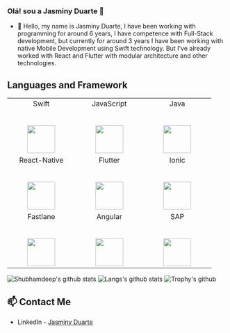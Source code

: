 ### Olá! sou a Jasminy Duarte 👋

- 🌱 Hello, my name is Jasminy Duarte, I have been working with programming for around 6 years, I have competence with Full-Stack development, but currently for around 3 years I have been working with native Mobile Development using Swift technology. But I've already worked with React and Flutter with modular architecture and other technologies.

## Languages and Framework

<table>
  <tbody>
    <tr valign="top">
      <td width="25%" align="center">
        <span>Swift</span><br><br><br>
        <img height="64px" src="https://cdn.svgporn.com/logos/swift.svg">
      </td>
      <td width="25%" align="center">
        <span>JavaScript</span><br><br><br>
        <img height="64px" src="https://cdn.svgporn.com/logos/javascript.svg">
      </td>
            <td width="25%" align="center">
        <span>Java</span><br><br><br>
        <img height="64px" src="https://cdn.svgporn.com/logos/java.svg">
      </td>
    </tr>
    <tr valign="top">
      <td width="25%" align="center">
        <span>React-Native</span><br><br><br>
        <img height="64px" src="https://cdn.svgporn.com/logos/react.svg">
      </td>
      <td width="25%" align="center">
        <span>Flutter</span><br><br><br>
        <img height="64px" src="https://cdn.svgporn.com/logos/flutter.svg">
      </td>
       <td width="25%" align="center">
        <span>Ionic</span><br><br><br>
        <img height="64px" src="https://cdn.svgporn.com/logos/ionic.svg">
      </td>
    </tr>
     <tr valign="top">
      <td width="25%" align="center">
        <span>Fastlane</span><br><br><br>
        <img height="64px" src="https://cdn.svgporn.com/logos/fastlane.svg">
      </td>
      <td width="25%" align="center">
        <span>Angular</span><br><br><br>
        <img height="64px" src="https://cdn.svgporn.com/logos/angular.svg">
      </td>
            <td width="25%" align="center">
        <span>SAP</span><br><br><br>
        <img height="64px" src="https://cdn.svgporn.com/logos/sap.svg">
      </td>
    </tr>
  </tbody>
</table>

![Shubhamdeep's github stats](https://github-readme-stats.vercel.app/api?username=jasminyduarte&show_icons=true&theme=dracula&hide_border=true)
![Langs's github stats](https://github-readme-stats.vercel.app/api/top-langs/?username=jasminyduarte&layout=compact&theme=dracula)
![Trophy's github](https://github-profile-trophy.vercel.app/?username=jasminyduarte&column=3&margin-w=15&margin-h=15&theme=dracula)


## 📫 Contact Me

- LinkedIn - [Jasminy Duarte](https://www.linkedin.com/in/jasminyduarte/)

 ##
          
